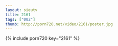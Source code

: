 ```yaml
--- 
layout: sieutv
title: 2161
tags: ["002"]
thumb: http://porn720.net/video/2161/poster.jpg
---
```

{% include porn720 key="2161" %} 
